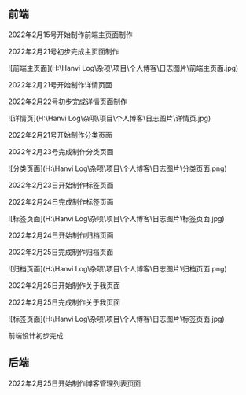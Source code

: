 ## 前端

2022年2月15号开始制作前端主页面制作



2022年2月21号初步完成主页面制作

![前端主页面](H:\Hanvi Log\杂项\项目\个人博客\日志图片\前端主页面.jpg)



2022年2月21号开始制作详情页面





2022年2月22号初步完成详情页面制作

![详情页](H:\Hanvi Log\杂项\项目\个人博客\日志图片\详情页.jpg)



2022年2月21号开始制作分类页面



2022年2月23号完成制作分类页面

![分类页面](H:\Hanvi Log\杂项\项目\个人博客\日志图片\分类页面.png)



2022年2月23日开始制作标签页面



2022年2月24日完成制作标签页面

![标签页面](H:\Hanvi Log\杂项\项目\个人博客\日志图片\标签页面.jpg)



2022年2月24日开始制作归档页面



2022年2月25日完成制作归档页面

![归档页面](H:\Hanvi Log\杂项\项目\个人博客\日志图片\归档页面.png)





2022年2月25日开始制作关于我页面





2022年2月25日完成制作关于我页面

![标签页面](H:\Hanvi Log\杂项\项目\个人博客\日志图片\标签页面.jpg)



前端设计初步完成





## 后端

2022年2月25日开始制作博客管理列表页面
